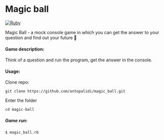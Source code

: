 # Magic ball

[![Ruby](https://img.shields.io/badge/Ruby-CC342D?style=for-the-badge&logo=ruby&logoColor=white)]()

Magic Ball - a mock console game in which you can get the answer to your question and find out your future 🧙

#### Game description:

Think of a question and run the program, get the answer in the console.

#### Usage:

Clone repo:

```
git clone https://github.com/antopalidi/magic_ball.git
```
Enter the folder
```
cd magic-ball
```
##### Game run:
```
$ magic_ball.rb
```
